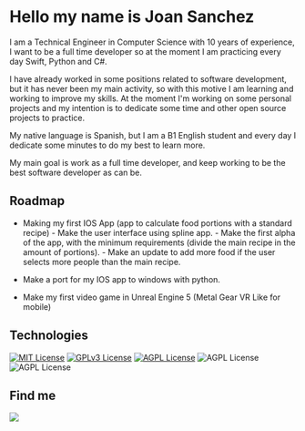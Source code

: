 
# Hello my name is Joan Sanchez

I am a Technical Engineer in Computer Science with 10 years of experience, I want to be a full time developer so at the moment I am practicing every day Swift, Python and C#. 

I have already worked in some positions related to software development, but it has never been my main activity, so with this motive I am learning and working to improve my skills. At the moment I'm working on some personal projects and my intention is to dedicate some time and other open source projects to practice.

My native language is Spanish, but I am a B1 English student and every day I dedicate some minutes to do my best to learn more.

My main goal is work as a full time developer, and keep working to be the best software developer as can be.



## Roadmap

- Making my first IOS App (app to calculate food portions with a standard recipe)
        - Make the user interface using spline app.
        - Make the first alpha of the app, with the minimum requirements (divide the main recipe in the amount of portions).
        - Make an update to add more food if the user selects more people than the main recipe.

- Make a port for my IOS app to windows with python.

- Make my first video game in Unreal Engine 5 (Metal Gear VR Like for mobile)


## Technologies

[![MIT License](https://img.shields.io/badge/swift%20-%20black?style=for-the-badge&logo=swift&logoColor=white&labelColor=orange
)](https://choosealicense.com/licenses/mit/)
[![GPLv3 License](https://img.shields.io/badge/python%20-%20black?style=for-the-badge&logo=python&logoColor=white&labelColor=green
)](https://opensource.org/licenses/)
[![AGPL License](https://img.shields.io/badge/unreal%20engine%20-%20black?style=for-the-badge&logo=unreal%20engine&logoColor=white&labelColor=silver
)](http://www.gnu.org/licenses/agpl-3.0)
![AGPL License](https://img.shields.io/badge/C%23%20-%20black?style=for-the-badge&logo=c%23&logoColor=white&labelColor=0246ad)
![AGPL License](https://img.shields.io/badge/sql%20server%20-%20black?style=for-the-badge&logo=Microsoft%20SQL%20Server&logoColor=white&labelColor=red&color=black)

## Find me
![]([https://img.shields.io/badge/LinkedIn%20-%20blue?style=for-the-badge&logo=LinkedIn&logoColor=white&labelColor=blue&color=black&link=https%3A%2F%2Fwww.linkedin.com%2Fin%2Fjoan-carlos-sanchez-santos-233930a4%2F](https://www.linkedin.com/in/joan-carlos-sanchez-santos-233930a4/))

